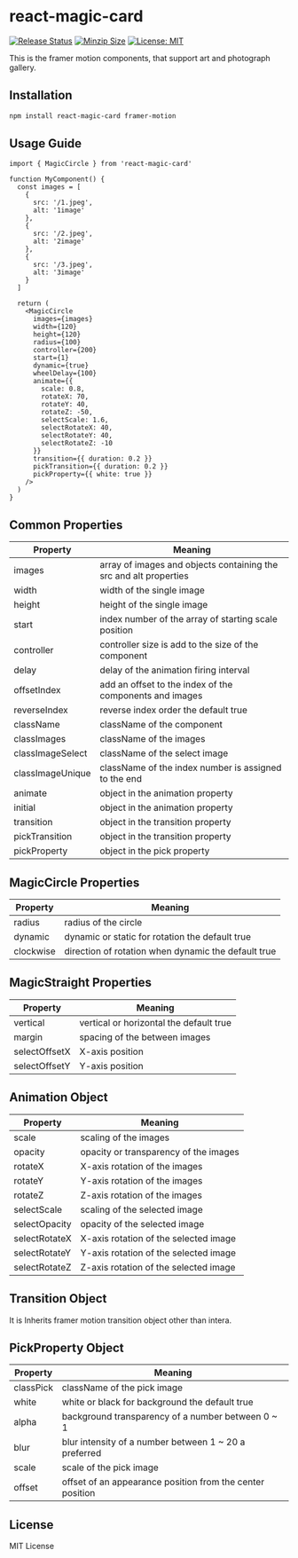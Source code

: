 # react-magic-card

[![Release Status](https://img.shields.io/github/release/su-pull/react-magic-card.svg)](https://github.com/su-pull/react-magic-card/releases/latest)
[![Minzip Size](https://img.shields.io/bundlephobia/minzip/react-magic-card)](https://bundlephobia.com/package/react-magic-card)
[![License: MIT](https://img.shields.io/badge/License-MIT-blue.svg)](https://opensource.org/licenses/MIT)

This is the framer motion components, that support art and photograph gallery.

## Installation

```sh
npm install react-magic-card framer-motion
```

## Usage Guide

```tsx
import { MagicCircle } from 'react-magic-card'

function MyComponent() {
  const images = [
    {
      src: '/1.jpeg',
      alt: '1image'
    },
    {
      src: '/2.jpeg',
      alt: '2image'
    },
    {
      src: '/3.jpeg',
      alt: '3image'
    }
  ]

  return (
    <MagicCircle
      images={images}
      width={120}
      height={120}
      radius={100}
      controller={200}
      start={1}
      dynamic={true}
      wheelDelay={100}
      animate={{
        scale: 0.8,
        rotateX: 70,
        rotateY: 40,
        rotateZ: -50,
        selectScale: 1.6,
        selectRotateX: 40,
        selectRotateY: 40,
        selectRotateZ: -10
      }}
      transition={{ duration: 0.2 }}
      pickTransition={{ duration: 0.2 }}
      pickProperty={{ white: true }}
    />
  )
}
```

## Common Properties

| Property         | Meaning                                                           |
| ---------------- | ----------------------------------------------------------------- |
| images           | array of images and objects containing the src and alt properties |
| width            | width of the single image                                         |
| height           | height of the single image                                        |
| start            | index number of the array of starting scale position              |
| controller       | controller size is add to the size of the component               |
| delay            | delay of the animation firing interval                            |
| offsetIndex      | add an offset to the index of the components and images           |
| reverseIndex     | reverse index order the default true                              |
| className        | className of the component                                        |
| classImages      | className of the images                                           |
| classImageSelect | className of the select image                                     |
| classImageUnique | className of the index number is assigned to the end              |
| animate          | object in the animation property                                  |
| initial          | object in the animation property                                  |
| transition       | object in the transition property                                 |
| pickTransition   | object in the transition property                                 |
| pickProperty     | object in the pick property                                       |

## MagicCircle Properties

| Property  | Meaning                                             |
| --------- | --------------------------------------------------- |
| radius    | radius of the circle                                |
| dynamic   | dynamic or static for rotation the default true     |
| clockwise | direction of rotation when dynamic the default true |

## MagicStraight Properties

| Property      | Meaning                                 |
| ------------- | --------------------------------------- |
| vertical      | vertical or horizontal the default true |
| margin        | spacing of the between images           |
| selectOffsetX | X-axis position                         |
| selectOffsetY | Y-axis position                         |

## Animation Object

| Property      | Meaning                               |
| ------------- | ------------------------------------- |
| scale         | scaling of the images                 |
| opacity       | opacity or transparency of the images |
| rotateX       | X-axis rotation of the images         |
| rotateY       | Y-axis rotation of the images         |
| rotateZ       | Z-axis rotation of the images         |
| selectScale   | scaling of the selected image         |
| selectOpacity | opacity of the selected image         |
| selectRotateX | X-axis rotation of the selected image |
| selectRotateY | Y-axis rotation of the selected image |
| selectRotateZ | Z-axis rotation of the selected image |

## Transition Object

It is Inherits framer motion transition object other than intera.

## PickProperty Object

| Property  | Meaning                                                   |
| --------- | --------------------------------------------------------- |
| classPick | className of the pick image                               |
| white     | white or black for background the default true            |
| alpha     | background transparency of a number between 0 ~ 1         |
| blur      | blur intensity of a number between 1 ~ 20 a preferred     |
| scale     | scale of the pick image                                   |
| offset    | offset of an appearance position from the center position |

## License

MIT License
